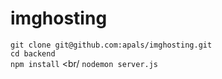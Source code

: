 # imghosting

`git clone git@github.com:apals/imghosting.git` <br/>
`cd backend` <br/>
`npm install` <br/
`nodemon server.js` <br/>
